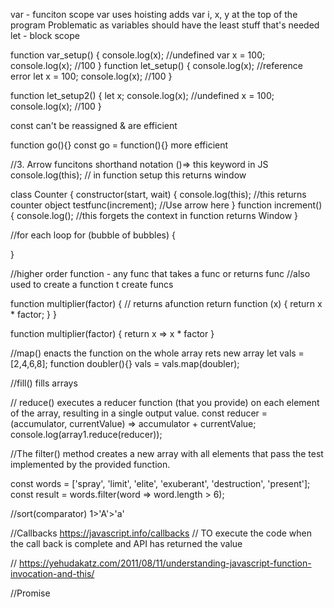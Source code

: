 
var - funciton scope
var uses hoisting
adds var i, x, y at the top of the program
Problematic as variables should have the least stuff that's needed
let - block scope

function var_setup() {
    console.log(x); //undefined
    var x = 100;
    console.log(x); //100
}
function let_setup() {
    console.log(x); //reference error
    let x = 100;
    console.log(x); //100
}

function let_setup2() {
    let x;
    console.log(x); //undefined
    x = 100;
    console.log(x); //100
}

const can't be reassigned & are efficient

function go(){}
const go = function(){} more efficient

//3. Arrow funcitons
shorthand notation ()=>
this keyword in JS
console.log(this); // in function setup this returns window

class Counter {
    constructor(start, wait) {
        console.log(this); //this returns counter object
        testfunc(increment); //Use arrow here
    }
    function increment() {
    console.log(); //this forgets the context in function returns Window
}   

//for each loop
for (bubble of bubbles) {

}

//higher order function - any func that takes a func or returns func
//also used to create a function t create funcs

function multiplier(factor) {
    // returns  afunction
    return function (x) {
        return x * factor;
    }
}


function multiplier(factor) {
    return x => x * factor
}

//map() enacts the function on the whole array rets new array
let vals =[2,4,6,8];
function doubler(){}
vals = vals.map(doubler);

//fill() fills arrays   

// reduce() executes a reducer function (that you provide) on each element of the array, resulting in a single output value.
const reducer = (accumulator, currentValue) => accumulator + currentValue;
console.log(array1.reduce(reducer));

//The filter() method creates a new array with all elements that pass the test implemented by the provided function.

const words = ['spray', 'limit', 'elite', 'exuberant', 'destruction', 'present'];
const result = words.filter(word => word.length > 6);

//sort(comparator) 1>'A'>'a'

//Callbacks https://javascript.info/callbacks
// TO execute the code when the call back is complete and API has returned the value

// https://yehudakatz.com/2011/08/11/understanding-javascript-function-invocation-and-this/

//Promise
